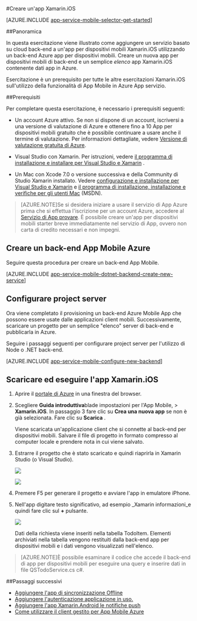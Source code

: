 <properties
    pageTitle="Guida introduttiva a Azure App servizio Mobile App per App Xamarin.iOS | Microsoft Azure"
    description="Seguire questa esercitazione per iniziare a utilizzare App Mobile per lo sviluppo di Xamarin.iOS."
    services="app-service\mobile"
    documentationCenter="xamarin"
    authors="adrianhall"
    manager="dwrede"
    editor=""/>

<tags
    ms.service="app-service-mobile"
    ms.workload="na"
    ms.tgt_pltfrm="mobile-xamarin-ios"
    ms.devlang="dotnet"
    ms.topic="hero-article"
    ms.date="10/01/2016"
    ms.author="adrianha"/>


#<a name="create-a-xamarinios-app"></a>Creare un'app Xamarin.iOS

[AZURE.INCLUDE [app-service-mobile-selector-get-started](../../includes/app-service-mobile-selector-get-started.md)]

##<a name="overview"></a>Panoramica

In questa esercitazione viene illustrato come aggiungere un servizio basato su cloud back-end a un'app per dispositivi mobili Xamarin.iOS utilizzando un back-end Azure app per dispositivi mobili.  Creare un nuova app per dispositivi mobili di back-end e un semplice _elenco_ app Xamarin.iOS contenente dati app in Azure.

Esercitazione è un prerequisito per tutte le altre esercitazioni Xamarin.iOS sull'utilizzo della funzionalità di App Mobile in Azure App servizio.

##<a name="prerequisites"></a>Prerequisiti

Per completare questa esercitazione, è necessario i prerequisiti seguenti:

* Un account Azure attivo. Se non si dispone di un account, iscriversi a una versione di valutazione di Azure e ottenere fino a 10 App per dispositivi mobili gratuito che è possibile continuare a usare anche il termine di valutazione. Per informazioni dettagliate, vedere [Versione di valutazione gratuita di Azure](https://azure.microsoft.com/pricing/free-trial/).

* Visual Studio con Xamarin. Per istruzioni, vedere [il programma di installazione e installare per Visual Studio e Xamarin](https://msdn.microsoft.com/library/mt613162.aspx) .

* Un Mac con Xcode 7.0 o versione successiva e della Community di Studio Xamarin installato. Vedere [configurazione e installazione per Visual Studio e Xamarin](https://msdn.microsoft.com/library/mt613162.aspx) e [il programma di installazione, installazione e verifiche per gli utenti Mac](https://msdn.microsoft.com/library/mt488770.aspx) (MSDN).

>[AZURE.NOTE]Se si desidera iniziare a usare il servizio di App Azure prima che si effettua l'iscrizione per un account Azure, accedere al [Servizio di App provare](https://tryappservice.azure.com/?appServiceName=mobile). È possibile creare un'app per dispositivi mobili starter breve immediatamente nel servizio di App, ovvero non carta di credito necessari e non impegni.

## <a name="create-an-azure-mobile-app-backend"></a>Creare un back-end App Mobile Azure

Seguire questa procedura per creare un back-end App Mobile.

[AZURE.INCLUDE [app-service-mobile-dotnet-backend-create-new-service](../../includes/app-service-mobile-dotnet-backend-create-new-service.md)]

## <a name="configure-the-server-project"></a>Configurare project server

Ora viene completato il provisioning un back-end Azure Mobile App che possono essere usate dalle applicazioni client mobili. Successivamente, scaricare un progetto per un semplice "elenco" server di back-end e pubblicarla in Azure.

Seguire i passaggi seguenti per configurare project server per l'utilizzo di Node o .NET back-end.

[AZURE.INCLUDE [app-service-mobile-configure-new-backend](../../includes/app-service-mobile-configure-new-backend.md)]

## <a name="download-and-run-the-xamarinios-app"></a>Scaricare ed eseguire l'app Xamarin.iOS

1. Aprire il [portale di Azure] in una finestra del browser.

2. Scegliere **Guida introduttiva**blade impostazioni per l'App Mobile, > **Xamarin.iOS**. In passaggio 3 fare clic su **Crea una nuova app** se non è già selezionata.  Fare clic su **Scarica** .

    Viene scaricata un'applicazione client che si connette al back-end per dispositivi mobili. Salvare il file di progetto in formato compresso al computer locale e prendere nota in cui viene salvato.

3. Estrarre il progetto che è stato scaricato e quindi riaprirla in Xamarin Studio (o Visual Studio).

    ![][9]

    ![][8]

4. Premere F5 per generare il progetto e avviare l'app in emulatore iPhone.

5. Nell'app digitare testo significativo, ad esempio _Xamarin informazioni_e quindi fare clic sul **+** pulsante.

    ![][10]

    Dati della richiesta viene inseriti nella tabella TodoItem. Elementi archiviati nella tabella vengono restituiti dalla back-end app per dispositivi mobili e i dati vengono visualizzati nell'elenco.

>[AZURE.NOTE]È possibile esaminare il codice che accede il back-end di app per dispositivi mobili per eseguire una query e inserire dati in file QSTodoService.cs c#.

##<a name="next-steps"></a>Passaggi successivi

* [Aggiungere l'app di sincronizzazione Offline](app-service-mobile-xamarin-ios-get-started-offline-data.md)
* [Aggiungere l'autenticazione applicazione in uso.](app-service-mobile-xamarin-ios-get-started-users.md)
* [Aggiungere l'app Xamarin.Android le notifiche push](app-service-mobile-xamarin-ios-get-started-push.md)
* [Come utilizzare il client gestito per App Mobile Azure](app-service-mobile-dotnet-how-to-use-client-library.md)

<!-- Anchors. -->
[Getting started with mobile app backends]:#getting-started
[Create a new mobile app backend]:#create-new-service
[Next Steps]:#next-steps

<!-- Images. -->
[6]: ./media/app-service-mobile-xamarin-ios-get-started/xamarin-ios-quickstart.png
[8]: ./media/app-service-mobile-xamarin-ios-get-started/mobile-xamarin-project-ios-vs.png
[9]: ./media/app-service-mobile-xamarin-ios-get-started/mobile-xamarin-project-ios-xs.png
[10]: ./media/app-service-mobile-xamarin-ios-get-started/mobile-quickstart-startup-ios.png

<!-- URLs. -->
[Portale di Azure]: https://portal.azure.com/
